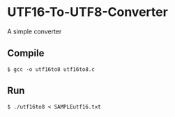 # UTF16-To-UTF8-Converter
A simple converter

## Compile
    $ gcc -o utf16to8 utf16to8.c

## Run
    $ ./utf16to8 < SAMPLEutf16.txt
